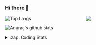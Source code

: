 ### Hi there 👋

<!--
**tao8687/tao8687** is a ✨ _special_ ✨ repository because its `README.md` (this file) appears on your GitHub profile.

Here are some ideas to get you started:

- 🔭 I’m currently working on ...
- 🌱 I’m currently learning ...
- 👯 I’m looking to collaborate on ...
- 🤔 I’m looking for help with ...
- 💬 Ask me about ...
- 📫 How to reach me: ...
- 😄 Pronouns: ...
- ⚡ Fun fact: ...
-->

<img align='right' src="https://media.giphy.com/media/M9gbBd9nbDrOTu1Mqx/giphy.gif" width="240">

  
![Top Langs](https://github-readme-stats.vercel.app/api/top-langs/?username=tao8687&layout=compact&title_color=23238E&text_color=A67D3D)

![Anurag's github stats](https://github-readme-stats.vercel.app/api?username=tao8687&show_icons=true&&text_color=A67D3D&title_color=23238E&show_icons=false&count_private=true&hide=stars)

<details>
  <summary>:zap: Coding Stats</summary>
  <br>
    
<!--START_SECTION:waka-->
![Code Time](http://img.shields.io/badge/Code%20Time-1%2C681%20hrs%2028%20mins-blue)

![Profile Views](http://img.shields.io/badge/Profile%20Views-9-blue)

**🐱 My GitHub Data** 

> 📦 1.5 MB Used in GitHub's Storage 
 > 
> 🏆 242 Contributions in the Year 2024
 > 
> 🚫 Not Opted to Hire
 > 
> 📜 58 Public Repositories 
 > 
> 🔑 26 Private Repositories 
 > 
**I'm an Early 🐤** 

```text
🌞 Morning                1466 commits        ██████████████████████░░░   87.42 % 
🌆 Daytime                88 commits          █░░░░░░░░░░░░░░░░░░░░░░░░   05.25 % 
🌃 Evening                119 commits         ██░░░░░░░░░░░░░░░░░░░░░░░   07.10 % 
🌙 Night                  4 commits           ░░░░░░░░░░░░░░░░░░░░░░░░░   00.24 % 
```
📅 **I'm Most Productive on Wednesday** 

```text
Monday                   241 commits         ████░░░░░░░░░░░░░░░░░░░░░   14.37 % 
Tuesday                  228 commits         ███░░░░░░░░░░░░░░░░░░░░░░   13.60 % 
Wednesday                296 commits         ████░░░░░░░░░░░░░░░░░░░░░   17.65 % 
Thursday                 222 commits         ███░░░░░░░░░░░░░░░░░░░░░░   13.24 % 
Friday                   237 commits         ████░░░░░░░░░░░░░░░░░░░░░   14.13 % 
Saturday                 231 commits         ███░░░░░░░░░░░░░░░░░░░░░░   13.77 % 
Sunday                   222 commits         ███░░░░░░░░░░░░░░░░░░░░░░   13.24 % 
```


📊 **This Week I Spent My Time On** 

```text
🕑︎ Time Zone: Asia/Shanghai

💬 Programming Languages: 
C++                      13 hrs 10 mins      ███████████████░░░░░░░░░░   59.19 % 
Other                    2 hrs 23 mins       ███░░░░░░░░░░░░░░░░░░░░░░   10.71 % 
Python                   2 hrs 9 mins        ██░░░░░░░░░░░░░░░░░░░░░░░   09.69 % 
Markdown                 2 hrs 3 mins        ██░░░░░░░░░░░░░░░░░░░░░░░   09.26 % 
CMake                    1 hr 13 mins        █░░░░░░░░░░░░░░░░░░░░░░░░   05.53 % 

🔥 Editors: 
VS Code                  22 hrs 16 mins      █████████████████████████   100.00 % 

🐱‍💻 Projects: 
tami_pnc                 5 hrs 31 mins       ██████░░░░░░░░░░░░░░░░░░░   24.79 % 
autox                    4 hrs 54 mins       ██████░░░░░░░░░░░░░░░░░░░   22.08 % 
autoware_ai_planning     4 hrs 53 mins       █████░░░░░░░░░░░░░░░░░░░░   21.96 % 
tracking_pid             2 hrs 43 mins       ███░░░░░░░░░░░░░░░░░░░░░░   12.26 % 
path_tracking_pid        1 hr 26 mins        ██░░░░░░░░░░░░░░░░░░░░░░░   06.50 % 

💻 Operating System: 
Linux                    22 hrs 16 mins      █████████████████████████   100.00 % 
```

**I Mostly Code in C++** 

```text
C++                      11 repos            ████████░░░░░░░░░░░░░░░░░   31.43 % 
Python                   10 repos            ███████░░░░░░░░░░░░░░░░░░   28.57 % 
JavaScript               2 repos             █░░░░░░░░░░░░░░░░░░░░░░░░   05.71 % 
Batchfile                1 repo              █░░░░░░░░░░░░░░░░░░░░░░░░   02.86 % 
HTML                     1 repo              █░░░░░░░░░░░░░░░░░░░░░░░░   02.86 % 
```



**Timeline**

![Lines of Code chart](https://raw.githubusercontent.com/tao8687/tao8687/master/assets/bar_graph.png)


 Last Updated on 15/08/2024 01:19:11 UTC
<!--END_SECTION:waka-->
</details>
